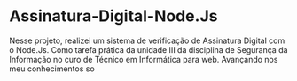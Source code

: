 # Assinatura-Digital-Node.Js
Nesse projeto, realizei um sistema de verificação de Assinatura Digital com o Node.Js. Como tarefa prática da unidade III da disciplina de Segurança da Informação no curo de Técnico em Informática para web. Avançando nos meu conhecimentos so
